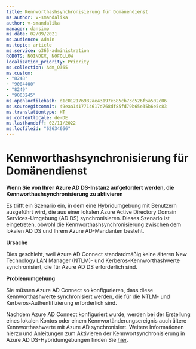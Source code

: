 ```yaml
---
title: Kennworthashsynchronisierung für Domänendienst
ms.author: v-smandalika
author: v-smandalika
manager: dansimp
ms.date: 02/09/2021
ms.audience: Admin
ms.topic: article
ms.service: o365-administration
ROBOTS: NOINDEX, NOFOLLOW
localization_priority: Priority
ms.collection: Adm_O365
ms.custom:
- "8248"
- "9004400"
- "8249"
- "9003245"
ms.openlocfilehash: d1c012176982ae43197e585cb73c526f5a502c06
ms.sourcegitcommit: 49eaa1417714617d768df85fd79b65e35b6e5c83
ms.translationtype: HT
ms.contentlocale: de-DE
ms.lasthandoff: 02/11/2022
ms.locfileid: "62634666"
---
```

# <a name="password-hash-synchronization-for-domain-service"></a>Kennworthashsynchronisierung für Domänendienst

**Wenn Sie von Ihrer Azure AD DS-Instanz aufgefordert werden, die Kennworthashsynchronisierung zu aktivieren**

Es trifft ein Szenario ein, in dem eine Hybridumgebung mit Benutzern ausgeführt wird, die aus einer lokalen Azure Active Directory Domain Services-Umgebung (AD DS) synchronisieren. Dieses Szenario ist eingetreten, obwohl die Kennworthashsynchronisierung zwischen dem lokalen AD DS und Ihrem Azure AD-Mandanten besteht.

**Ursache**

Dies geschieht, weil Azure AD Connect standardmäßig keine älteren New Technology LAN Manager (NTLM)- und Kerberos-Kennworthashwerte synchronisiert, die für Azure AD DS erforderlich sind.

**Problemumgehung** 

Sie müssen Azure AD Connect so konfigurieren, dass diese Kennworthashwerte synchronisiert werden, die für die NTLM- und Kerberos-Authentifizierung erforderlich sind.

Nachdem Azure AD Connect konfiguriert wurde, werden bei der Erstellung eines lokalen Kontos oder einem Kennwortänderungsereignis auch ältere Kennworthashwerte mit Azure AD synchronisiert. Weitere Informationen hierzu und Anleitungen zum Aktivieren der Kennwortsynchronisierung in Azure AD DS-Hybridumgebungen finden Sie [hier](https://docs.microsoft.com/azure/active-directory-domain-services/tutorial-configure-password-hash-sync).